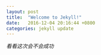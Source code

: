 ```yaml
---
layout: post
title:  "Welcome to Jekyll!"
date:   2016-12-04 20:16:44 +0800
categories: jekyll update
---
```


*看看这次会不会成功*